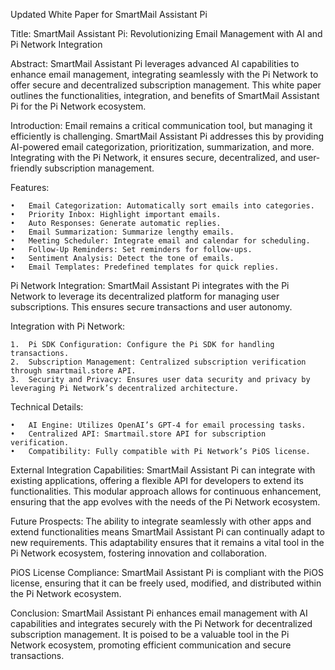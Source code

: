 Updated White Paper for SmartMail Assistant Pi

Title: SmartMail Assistant Pi: Revolutionizing Email Management with AI and Pi Network Integration

Abstract:
SmartMail Assistant Pi leverages advanced AI capabilities to enhance email management, integrating seamlessly with the Pi Network to offer secure and decentralized subscription management. This white paper outlines the functionalities, integration, and benefits of SmartMail Assistant Pi for the Pi Network ecosystem.

Introduction:
Email remains a critical communication tool, but managing it efficiently is challenging. SmartMail Assistant Pi addresses this by providing AI-powered email categorization, prioritization, summarization, and more. Integrating with the Pi Network, it ensures secure, decentralized, and user-friendly subscription management.

Features:

	•	Email Categorization: Automatically sort emails into categories.
	•	Priority Inbox: Highlight important emails.
	•	Auto Responses: Generate automatic replies.
	•	Email Summarization: Summarize lengthy emails.
	•	Meeting Scheduler: Integrate email and calendar for scheduling.
	•	Follow-Up Reminders: Set reminders for follow-ups.
	•	Sentiment Analysis: Detect the tone of emails.
	•	Email Templates: Predefined templates for quick replies.

Pi Network Integration:
SmartMail Assistant Pi integrates with the Pi Network to leverage its decentralized platform for managing user subscriptions. This ensures secure transactions and user autonomy.

Integration with Pi Network:

	1.	Pi SDK Configuration: Configure the Pi SDK for handling transactions.
	2.	Subscription Management: Centralized subscription verification through smartmail.store API.
	3.	Security and Privacy: Ensures user data security and privacy by leveraging Pi Network’s decentralized architecture.

Technical Details:

	•	AI Engine: Utilizes OpenAI’s GPT-4 for email processing tasks.
	•	Centralized API: Smartmail.store API for subscription verification.
	•	Compatibility: Fully compatible with Pi Network’s PiOS license.

External Integration Capabilities:
SmartMail Assistant Pi can integrate with existing applications, offering a flexible API for developers to extend its functionalities. This modular approach allows for continuous enhancement, ensuring that the app evolves with the needs of the Pi Network ecosystem.

Future Prospects:
The ability to integrate seamlessly with other apps and extend functionalities means SmartMail Assistant Pi can continually adapt to new requirements. This adaptability ensures that it remains a vital tool in the Pi Network ecosystem, fostering innovation and collaboration.

PiOS License Compliance:
SmartMail Assistant Pi is compliant with the PiOS license, ensuring that it can be freely used, modified, and distributed within the Pi Network ecosystem.

Conclusion:
SmartMail Assistant Pi enhances email management with AI capabilities and integrates securely with the Pi Network for decentralized subscription management. It is poised to be a valuable tool in the Pi Network ecosystem, promoting efficient communication and secure transactions.